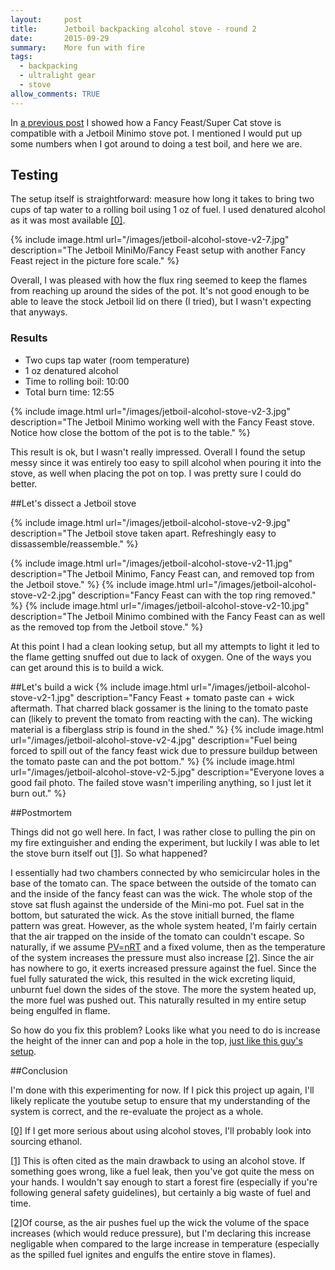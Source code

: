 ```yaml
---
layout:     post
title:      Jetboil backpacking alcohol stove - round 2
date:       2015-09-29 
summary:    More fun with fire
tags:  
  - backpacking 
  - ultralight gear
  - stove
allow_comments: TRUE
---
```


In [a previous post](http://robm.xtz/blog/jetboil-backpacking-alcohol-stove/) I showed how a Fancy Feast/Super Cat stove is compatible with a Jetboil Minimo stove pot. I mentioned I would put up some numbers when I got around to doing a test boil, and here we are.

## Testing

The setup itself is straightforward: measure how long it takes to bring two cups of tap water to a rolling boil using 1 oz of fuel. I used denatured alcohol as it was most available <a id="00" href="#01">[0]</a>. 

{% include image.html url="/images/jetboil-alcohol-stove-v2-7.jpg" description="The Jetboil MiniMo/Fancy Feast setup with another Fancy Feast reject in the picture fore scale." %}

Overall, I was pleased with how the flux ring seemed to keep the flames from reaching up around the sides of the pot. It's not good enough to be able to leave the stock Jetboil lid on there (I tried), but I wasn't expecting that anyways. 

### Results
* Two cups tap water (room temperature)
* 1 oz denatured alcohol
* Time to rolling boil: 10:00
* Total burn time: 12:55

{% include image.html url="/images/jetboil-alcohol-stove-v2-3.jpg" description="The Jetboil Minimo working well with the Fancy Feast stove. Notice how close the bottom of the pot is to the table." %}

This result is ok, but I wasn't really impressed. Overall I found the setup messy since it was entirely too easy to spill alcohol when pouring it into the stove, as well when placing the pot on top. I was pretty sure I could do better. 

##Let's dissect a Jetboil stove

{% include image.html url="/images/jetboil-alcohol-stove-v2-9.jpg" description="The Jetboil stove taken apart. Refreshingly easy to dissassemble/reassemble." %}

{% include image.html url="/images/jetboil-alcohol-stove-v2-11.jpg" description="The Jetboil Minimo, Fancy Feast can, and removed top from the Jetboil stove." %}
{% include image.html url="/images/jetboil-alcohol-stove-v2-2.jpg" description="Fancy Feast can with the top ring removed." %}
{% include image.html url="/images/jetboil-alcohol-stove-v2-10.jpg" description="The Jetboil Minimo combined with the Fancy Feast can as well as the removed top from the Jetboil stove." %}

At this point I had a clean looking setup, but all my attempts to light it led to the flame getting snuffed out due to lack of oxygen. One of the ways you can get around this is to build a wick. 

##Let's build a wick
{% include image.html url="/images/jetboil-alcohol-stove-v2-1.jpg" description="Fancy Feast + tomato paste can + wick aftermath. That charred black gossamer is the lining to the tomato paste can (likely to prevent the tomato from reacting with the can). The wicking material is a fiberglass strip is found in the shed." %}
{% include image.html url="/images/jetboil-alcohol-stove-v2-4.jpg" description="Fuel being forced to spill out of the fancy feast wick due to pressure buildup between the tomato paste can and the pot bottom." %}
{% include image.html url="/images/jetboil-alcohol-stove-v2-5.jpg" description="Everyone loves a good fail photo. The failed stove wasn't imperiling anything, so I just let it burn out." %}

##Postmortem

Things did not go well here. In fact, I was rather close to pulling the pin on my fire extinguisher and ending the experiment, but luckily I was able to let the stove burn itself out <a id="10" href="#11">[1]</a>. So what happened? 

I essentially had two chambers connected by who semicircular holes in the base of the tomato can. The space between the outside of the tomato can and the inside of the fancy feast can was the wick. The whole stop of the stove sat flush against the underside of the Mini-mo pot. Fuel sat in the bottom, but saturated the wick. As the stove initiall burned, the flame pattern was great. However, as the whole system heated, I'm fairly certain that the air trapped on the inside of the tomato can couldn't escape. So naturally, if we assume [PV=nRT](https://en.wikipedia.org/wiki/Ideal_gas_law) and a fixed volume, then as the temperature of the system increases the pressure must also increase <a id="20" href="#21">[2]</a>. Since the air has nowhere to go, it exerts increased pressure against the fuel. Since the fuel fully saturated the wick, this resulted in the wick excreting liquid, unburnt fuel down the sides of the stove. The more the system heated up, the more fuel was pushed out. This naturally resulted in my entire setup being engulfed in flame. 

So how do you fix this problem? Looks like what you need to do is increase the height of the inner can and pop a hole in the top, [just like this guy's setup](https://www.youtube.com/watch?v=p2fPIvyme9I). 

##Conclusion

I'm done with this experimenting for now. If I pick this project up again, I'll likely replicate the youtube setup to ensure that my understanding of the system is correct, and the re-evaluate the project as a whole. 


<a id="01" href="#00">[0]</a> If I get more serious about using alcohol stoves, I'll probably look into sourcing ethanol.

<a id="11" href="#10">[1]</a> This is often cited as the main drawback to using an alcohol stove. If something goes wrong, like a fuel leak, then you've got quite the mess on your hands. I wouldn't say enough to start a forest fire (especially if you're following general safety guidelines), but certainly a big waste of fuel and time. 

<a id="21" href="#20">[2]</a>Of course, as the air pushes fuel up the wick the volume of the space increases (which would reduce pressure), but I'm declaring this increase negligable when compared to the large increase in temperature (especially as the spilled fuel ignites and engulfs the entire stove in flames).
